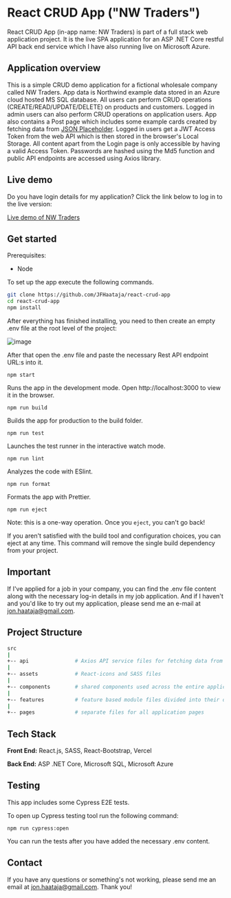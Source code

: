 # React CRUD App ("NW Traders")

React CRUD App (in-app name: NW Traders) is part of a full stack web application project. It is the live SPA application for an ASP .NET Core restful API back end service which I have also running live on Microsoft Azure.

## Application overview

This is a simple CRUD demo application for a fictional wholesale company called NW Traders. App data is Northwind example data stored in an Azure cloud hosted MS SQL database. All users can perform CRUD operations (CREATE/READ/UPDATE/DELETE) on products and customers. Logged in admin users can also perform CRUD operations on application users. App also contains a Post page which includes some example cards created by fetching data from [JSON Placeholder](https://jsonplaceholder.typicode.com/).
Logged in users get a JWT Access Token from the web API which is then stored in the browser's Local Storage. All content apart from the Login page is only accessible by having a valid Access Token. Passwords are hashed using the Md5 function and public API endpoints are accessed using Axios library.

## Live demo

Do you have login details for my application? Click the link below to log in to the live version:

[Live demo of NW Traders](https://nwtraders.vercel.app/)

## Get started

Prerequisites:

-   Node

To set up the app execute the following commands.

```bash
git clone https://github.com/JFHaataja/react-crud-app
cd react-crud-app
npm install
```

After everything has finished installing, you need to then create an empty .env file at the root level of the project:

![image](https://user-images.githubusercontent.com/96774962/210604332-98094c22-d35b-467e-b79a-388dc4e82def.png)

After that open the .env file and paste the necessary Rest API endpoint URL:s into it.

`npm start`

Runs the app in the development mode.
Open http://localhost:3000 to view it in the browser.

`npm run build`

Builds the app for production to the build folder.

`npm run test`

Launches the test runner in the interactive watch mode.

`npm run lint`

Analyzes the code with ESlint.

`npm run format`

Formats the app with Prettier.

`npm run eject`

Note: this is a one-way operation. Once you `eject`, you can't go back!

If you aren't satisfied with the build tool and configuration choices, you can eject at any time. This command will remove the single build dependency from your project.

## Important

If I've applied for a job in your company, you can find the .env file content along with the necessary log-in details in my job application. And if I haven't and you'd like to try out my application, please send me an
e-mail at jon.haataja@gmail.com.

## Project Structure

```bash
src
|
+-- api               # Axios API service files for fetching data from the REST API
|
+-- assets            # React-icons and SASS files
|
+-- components        # shared components used across the entire application
|
+-- features          # feature based module files divided into their own subfolders
|
+-- pages             # separate files for all application pages
```

## Tech Stack

**Front End:** React.js, SASS, React-Bootstrap, Vercel

**Back End:** ASP .NET Core, Microsoft SQL, Microsoft Azure

## Testing

This app includes some Cypress E2E tests.

To open up Cypress testing tool run the following command:

`npm run cypress:open`

You can run the tests after you have added the necessary .env content.

## Contact

If you have any questions or something's not working, please send me an email at jon.haataja@gmail.com. Thank you!
